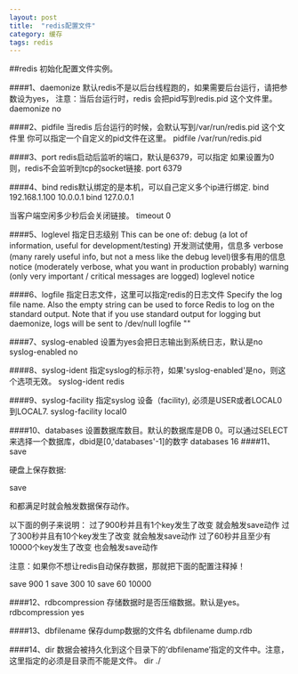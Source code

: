 ```yaml
---
layout: post
title:  "redis配置文件"
category: 缓存
tags: redis
---
```



##redis 初始化配置文件实例。

####1、daemonize
默认redis不是以后台线程跑的，如果需要后台运行，请把参数设为yes，
注意：当后台运行时，redis 会把pid写到redis.pid 这个文件里。
daemonize no

####2、pidfile
当redis 后台运行的时候，会默认写到/var/run/redis.pid 这个文件里
你可以指定一个自定义的pid文件在这里。
pidfile /var/run/redis.pid

####3、port
redis启动后监听的端口，默认是6379，可以指定
如果设置为0 则，redis不会监听到tcp的socket链接.
port 6379

####4、bind
redis默认绑定的是本机，可以自己定义多个ip进行绑定.
bind 192.168.1.100 10.0.0.1
bind 127.0.0.1

当客户端空闲多少秒后会关闭链接。
timeout 0

####5、loglevel
指定日志级别
 This can be one of:
debug (a lot of information, useful for development/testing) 开发测试使用，信息多
verbose (many rarely useful info, but not a mess like the debug level)很多有用的信息
notice (moderately verbose, what you want in production probably)
warning (only very important / critical messages are logged)
loglevel notice

####6、logfile
指定日志文件，这里可以指定redis的日志文件
 Specify the log file name. Also the empty string can be used to force
Redis to log on the standard output. Note that if you use standard
 output for logging but daemonize, logs will be sent to /dev/null
logfile ""

####7、syslog-enabled
设置为yes会把日志输出到系统日志，默认是no
syslog-enabled no

####8、syslog-ident
指定syslog的标示符，如果'syslog-enabled'是no，则这个选项无效。
syslog-ident redis

####9、syslog-facility 
指定syslog 设备（facility), 必须是USER或者LOCAL0到LOCAL7.
syslog-facility local0

####10、databases
设置数据库数目。默认的数据库是DB 0。可以通过SELECT <dbid>来选择一个数据库，dbid是[0,'databases'-1]的数字
databases 16
####11、save

 硬盘上保存数据:

   save <seconds> <changes>

   <seconds>和<changes>都满足时就会触发数据保存动作。
   

   以下面的例子来说明：
   过了900秒并且有1个key发生了改变 就会触发save动作
   过了300秒并且有10个key发生了改变 就会触发save动作
   过了60秒并且至少有10000个key发生了改变 也会触发save动作

   注意：如果你不想让redis自动保存数据，那就把下面的配置注释掉！

save 900 1
save 300 10
save 60 10000

####12、rdbcompression
存储数据时是否压缩数据。默认是yes。
rdbcompression yes



####13、dbfilename
保存dump数据的文件名
dbfilename dump.rdb


####14、dir
 数据会被持久化到这个目录下的‘dbfilename’指定的文件中。注意，这里指定的必须是目录而不能是文件。
dir ./



